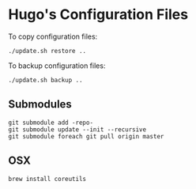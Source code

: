 # Hugo's Configuration Files

To copy configuration files:

```
./update.sh restore ..
```

To backup configuration files:

```
./update.sh backup ..
```

## Submodules

```
git submodule add -repo-
git submodule update --init --recursive
git submodule foreach git pull origin master
```

## OSX

```
brew install coreutils
```
